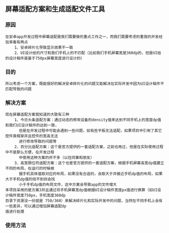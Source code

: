 屏幕适配方案和生成适配文件工具
------------------
### 原因
    在安卓app开发过程中屏幕适配是我们需要做的重点工作之一，而我们需要考虑的重我的开发经验来看有两点
        1、安卓碎片化导致显示效果不一致
        2、UI设计给的尺寸和我们手机上的不匹配（比如我们手机屏幕宽是360dp的，但是UI给的设计稿件是基于750px屏幕宽度进行设计的）
### 目的
    所以考虑一个方案，既能很好的解决安卓碎片化的问题又能解决在实际开发中因为UI设计稿件不匹配导致的问题
### 解决方案
    现在屏幕适配方案我知道的大致有三种
        1、今日头条适配方案：通过动态的修改设备的density值来达到不同手机上的宽度dp值和我们UI设计稿件的达到一致，
          但是在开发过程中可能会遇到一些问题，如有些平板无法适配，如果项目中引用了其它控件类框架并且控件的宽高无法
          进行修改导致的问题等
        2、百分比适配方案：这个是官方提供的一套适配方案，之前也用过，但是在实际使用过程中不是那么方便，在开发过程
          中使用这种方案的并不多（以往同事和朋友）
        3、高宽限位符适配方案：这个也是官方提供的一套适配方案，根据手机屏幕高宽dp值建立不同的布局，在运行的时候根
          据手机具体值取对应的布局，如果没有合适的，会取大于并接近手机dp值的布局，如果大于手机dp值的找不到则会找
          小于手机dp值的布局文件，这中方案会导致app的文件增大
    本项目采用的是方案3并且通过将手机屏幕宽dp值根据UI设计稿件宽度px值进行换算（如UI设计稿件宽度750px，手机宽度360dp
    目录下资源没一份就是 750/360）来解决碎片化和实际开发中的问题，当然在不同手机上会有一些差异，可以通过增加屏幕适配dp
    值进行处理
### 使用方法
    
    


